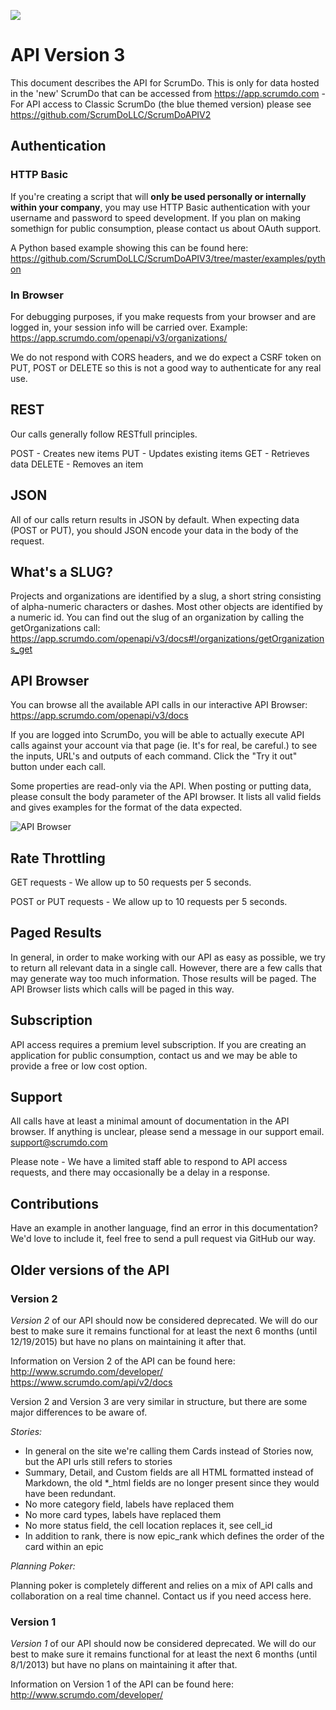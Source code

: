 ![](https://d1949u65ypatvu.cloudfront.net/static/v1434549436/img/ScrumDoSignupLogo.png)

API Version 3
=====================

This document describes the API for ScrumDo.  This is only for data hosted in the 'new' ScrumDo
that can be accessed from https://app.scrumdo.com - For API access to Classic ScrumDo (the blue
themed version) please see https://github.com/ScrumDoLLC/ScrumDoAPIV2

Authentication
--------------

### HTTP Basic
If you're creating a script that will **only be used personally or internally
within your company**, you may use HTTP Basic authentication with your username
and password to speed development. If you plan on making somethign for public consumption, please contact us about OAuth support.

A Python based example showing this can be found here:
https://github.com/ScrumDoLLC/ScrumDoAPIV3/tree/master/examples/python

### In Browser

For debugging purposes, if you make requests from your browser and are logged in,
your session info will be carried over.  Example:
https://app.scrumdo.com/openapi/v3/organizations/

We do not respond with CORS headers, and we do expect a CSRF token on PUT, POST or DELETE
so this is not a good way to authenticate for any real use.


REST
----

Our calls generally follow RESTfull principles.

POST - Creates new items
PUT - Updates existing items
GET - Retrieves data
DELETE - Removes an item

JSON
----

All of our calls return results in JSON by default.  When expecting data
(POST or PUT), you should JSON encode your data in the body of the request.

What's a SLUG?
--------------

Projects and organizations are identified by a slug, a short string consisting of
alpha-numeric characters or dashes.  Most other objects are identified by a numeric id.
You can find out the slug of an organization by calling the getOrganizations call:
https://app.scrumdo.com/openapi/v3/docs#!/organizations/getOrganizations_get


API Browser
-----------

You can browse all the available API calls in our interactive API Browser:
https://app.scrumdo.com/openapi/v3/docs

If you are logged into ScrumDo, you will be able to actually execute API calls
against your account via that page (ie. It's for real, be careful.) to see the inputs,
URL's and outputs of each command.  Click the "Try it out" button under each call.

Some properties are read-only via the API.  When posting or putting data, please
consult the body parameter of the API browser.  It lists all valid fields and gives
examples for the format of the data expected.

![API Browser](https://raw.github.com/ScrumDoLLC/ScrumDoAPIV3/master/images/browser.png "API Browser")


Rate Throttling
---------------

GET requests - We allow up to 50 requests per 5 seconds.

POST or PUT requests - We allow up to 10 requests per 5 seconds.


Paged Results
-------------

In general, in order to make working with our API as easy as possible, we try to return
all relevant data in a single call.  However, there are a few calls that may generate way
too much information.  Those results will be paged.  The API Browser lists which calls will
be paged in this way.


Subscription
------------

API access requires a premium level subscription.  If you are creating an application for public
consumption, contact us and we may be able to provide a free or low cost option.


Support
-------

All calls have at least a minimal amount of documentation in the API browser.  If anything is
unclear, please send a message in our support email.  support@scrumdo.com

Please note - We have a limited staff able to respond to API access requests, and
there may occasionally be a delay in a response.


Contributions
-------------

Have an example in another language, find an error in this documentation?  We'd
love to include it, feel free to send a pull request via GitHub our way.


Older versions of the API
-------------------------

### Version 2

*Version 2* of our API should now be considered deprecated.  We will do our best to make sure it remains
functional for at least the next 6 months (until 12/19/2015) but have no plans on maintaining it after that.

Information on Version 2 of the API can be found here: http://www.scrumdo.com/developer/
https://www.scrumdo.com/api/v2/docs


Version 2 and Version 3 are very similar in structure, but there are some major differences to be aware of.

*Stories:*

* In general on the site we're calling them Cards instead of Stories now, but the API urls still refers to stories
* Summary, Detail, and Custom fields are all HTML formatted instead of Markdown, the old *_html fields are no longer present since they would have been redundant.
* No more category field, labels have replaced them
* No more card types, labels have replaced them
* No more status field, the cell location replaces it, see cell_id
* In addition to rank, there is now epic_rank which defines the order of the card within an epic

*Planning Poker:*

Planning poker is completely different and relies on a mix of API calls and collaboration on a
real time channel.  Contact us if you need access here.



### Version 1

*Version 1* of our API should now be considered deprecated.  We will do our best to make sure it remains
functional for at least the next 6 months (until 8/1/2013) but have no plans on maintaining it after that.

Information on Version 1 of the API can be found here: http://www.scrumdo.com/developer/
